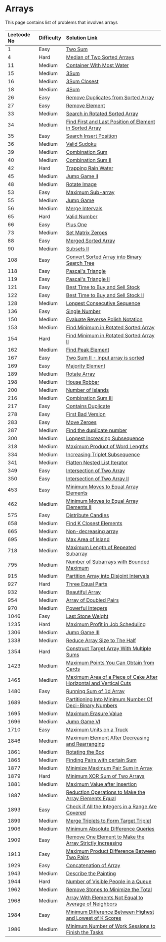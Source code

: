 # Arrays

This page contains list of problems that involves arrays

| Leetcode No | Difficulty | Solution Link |
| :--- | :--- | :--- |
| 1 | Easy | [Two Sum](../difficulty-based-problem-index/leetcode-easy/leetcode-1-two-sum.md) |
| 4 | Hard | [Median of Two Sorted Arrays](../difficulty-based-problem-index/leetcode-hard/leetcode-4-median-of-two-sorted-arrays.md) |
| 11 | Medium | [Container With Most Water](../difficulty-based-problem-index/leetcode-medium/leetcode-11-container-with-most-water.md) |
| 15 | Medium | [3Sum](../difficulty-based-problem-index/leetcode-medium/leetcode-15-3sum.md) |
| 16 | Medium | [3Sum Closest](../difficulty-based-problem-index/leetcode-medium/leetcode-16-3sum-closest.md) |
| 18 | Medium | [4Sum](../difficulty-based-problem-index/leetcode-medium/leetcode-18-4sum.md) |
| 26 | Easy | [Remove Duplicates from Sorted Array](../difficulty-based-problem-index/leetcode-easy/leetcode-26-remove-duplicates-from-sorted-array.md) |
| 27 | Easy | [Remove Element](../difficulty-based-problem-index/leetcode-easy/leetcode-27-remove-element.md) |
| 33 | Medium | [Search in Rotated Sorted Array](../difficulty-based-problem-index/leetcode-medium/leetcode-33-search-in-rotated-sorted-array.md) |
| 34 | Medium | [Find First and Last Position of Element in Sorted Array](../difficulty-based-problem-index/leetcode-medium/leetcode-34-find-first-and-last-position-of-element-in-sorted-array.md) |
| 35 | Easy | [Search Insert Position](../difficulty-based-problem-index/leetcode-easy/leetcode-35-search-insert-position.md) |
| 36 | Medium | [Valid Sudoku](../difficulty-based-problem-index/leetcode-medium/leetcode-36-valid-sudoku.md) |
| 39 | Medium | [Combination Sum](../difficulty-based-problem-index/leetcode-medium/leetcode-39-combination-sum.md) |
| 40 | Medium | [Combination Sum II](../difficulty-based-problem-index/leetcode-medium/leetcode-40-combination-sum-ii.md) |
| 42 | Hard  | [Trapping Rain Water](../difficulty-based-problem-index/leetcode-hard/leetcode-42-trapping-rain-water.md) |
| 45 | Medium | [Jump Game II](../difficulty-based-problem-index/leetcode-medium/leetcode-45-jump-game-ii.md) |
| 48 | Medium | [Rotate Image](../difficulty-based-problem-index/leetcode-medium/leetcode-48-rotate-image.md) |
| 53 | Easy | [Maximum Sub-array](../difficulty-based-problem-index/leetcode-easy/leetcode-53-maximum-subarray.md) |
| 55 | Medium | [Jump Game](../difficulty-based-problem-index/leetcode-medium/leetcode-55-jump-game.md) |
| 56 | Medium | [Merge Intervals](../difficulty-based-problem-index/leetcode-medium/leetcode-56-merge-intervals.md) |
| 65 | Hard | [Valid Number](../difficulty-based-problem-index/leetcode-hard/leetcode-65-valid-number.md) |
| 66 | Easy | [Plus One](../difficulty-based-problem-index/leetcode-easy/leetcode-66-plus-one.md) |
| 73 | Medium | [Set Matrix Zeroes](../difficulty-based-problem-index/leetcode-medium/leetcode-73-set-matrix-zeroes.md) |
| 88 | Easy | [Merged Sorted Array](../difficulty-based-problem-index/leetcode-easy/leetcode-88-merge-sorted-array.md) |
| 90 | Medium | [Subsets II](../difficulty-based-problem-index/leetcode-medium/leetcode-90-subsets-ii.md) |
| 108 | Easy | [Convert Sorted Array into Binary Search Tree](../difficulty-based-problem-index/leetcode-easy/leetcode-108-convert-sorted-array-to-binary-search-tree.md) |
| 118 | Easy | [Pascal's Triangle](../difficulty-based-problem-index/leetcode-easy/leetcode-118-pascals-triangle.md) |
| 119 | Easy | [Pascal's Triangle II](../difficulty-based-problem-index/leetcode-easy/leetcode-119-pascals-triangle-ii.md) |
| 121 | Easy | [Best Time to Buy and Sell Stock](../difficulty-based-problem-index/leetcode-easy/leetcode-121-best-time-to-buy-and-sell-stock.md) |
| 122 | Easy | [Best Time to Buy and Sell Stock II](../difficulty-based-problem-index/leetcode-easy/leetcode-122-best-time-to-buy-and-sell-stock-ii.md) |
| 128 | Medium | [Longest Consecutive Sequence](../difficulty-based-problem-index/leetcode-medium/leetcode-128-longest-consecutive-sequence.md) |
| 136 | Easy | [Single Number](../difficulty-based-problem-index/leetcode-easy/leetcode-136-single-number.md) |
| 150 | Medium | [Evaluate Reverse Polish Notation](../difficulty-based-problem-index/leetcode-medium/leetcode-150-evaluate-reverse-polish-notation.md) |
| 153 | Medium | [Find Minimum in Rotated Sorted Array](../difficulty-based-problem-index/leetcode-medium/leetcode-153-find-minimum-in-rotated-sorted-array.md) |
| 154 | Hard | [Find Minimum in Rotated Sorted Array II](../difficulty-based-problem-index/leetcode-hard/leetcode-154-find-minimum-in-rotated-sorted-array-ii.md) |
| 162 | Medium | [Find Peak Element](../difficulty-based-problem-index/leetcode-medium/leetcode-162-find-peak-element.md) |
| 167 | Easy | [Two Sum II - Input array is sorted](../difficulty-based-problem-index/leetcode-easy/leetcode-167-two-sum-ii-input-array-is-sorted.md) |
| 169 | Easy | [Majority Element](../difficulty-based-problem-index/leetcode-easy/leetcode-169-majority-element.md) |
| 189 | Medium | [Rotate Array](../difficulty-based-problem-index/leetcode-medium/leetcode-189-rotate-array.md) |
| 198 | Medium | [House Robber](../difficulty-based-problem-index/leetcode-medium/leetcode-198-house-robber.md) |
| 200 | Medium | [Number of Islands](../difficulty-based-problem-index/leetcode-medium/leetcode-200-number-of-islands.md) |
| 216 | Medium | [Combination Sum III](../difficulty-based-problem-index/leetcode-medium/leetcode-216-combination-sum-iii.md) |
| 217 | Easy | [Contains Duplicate](../difficulty-based-problem-index/leetcode-easy/leetcode-217-contains-duplicate.md) |
| 278 | Easy | [First Bad Version](../difficulty-based-problem-index/leetcode-easy/leetcode-278-first-bad-version.md) |
| 283 | Easy | [Move Zeroes](../difficulty-based-problem-index/leetcode-easy/leetcode-283-move-zeroes.md) |
| 287 | Medium | [Find the duplicate number](../difficulty-based-problem-index/leetcode-medium/leetcode-287-find-the-duplicate-number.md) |
| 300 | Medium | [Longest Increasing Subsequence](../difficulty-based-problem-index/leetcode-medium/leetcode-300-longest-increasing-subsequence.md) |
| 318 | Medium | [Maximum Product of Word Lengths](../difficulty-based-problem-index/leetcode-medium/leetcode-318-maximum-product-of-word-lengths.md) |
| 334 | Medium | [Increasing Triplet Subsequence](../difficulty-based-problem-index/leetcode-medium/leetcode-334-increasing-triplet-subsequence.md) |
| 341 | Medium | [Flatten Nested List Iterator](../difficulty-based-problem-index/leetcode-medium/leetcode-341-flatten-nested-list-iterator.md) |
| 349 | Easy | [Intersection of Two Array](../difficulty-based-problem-index/leetcode-easy/leetcode-349-intersection-of-two-arrays.md) |
| 350 | Easy | [Intersection of Two Array II](../difficulty-based-problem-index/leetcode-easy/leetcode-350-intersection-of-two-array-ii.md) |
| 453 | Easy | [Minimum Moves to Equal Array Elements](../difficulty-based-problem-index/leetcode-easy/leetcode-453-minimum-moves-to-equal-array-elements.md) |
| 462 | Medium | [Minimum Moves to Equal Array Elements II](../difficulty-based-problem-index/leetcode-medium/leetcode-462-minimum-moves-to-equal-array-elements-ii.md) |
| 575 | Easy | [Distribute Candies](../difficulty-based-problem-index/leetcode-easy/leetcode-575-distribute-candies.md) |
| 658 | Medium | [Find K Closest Elements](../difficulty-based-problem-index/leetcode-medium/leetcode-658-find-k-closest-elements.md) |
| 665 | Medium | [Non-decreasing array](../difficulty-based-problem-index/leetcode-medium/leetcode-665-non-decreasing-array.md) |
| 695 | Medium | [Max Area of Island](../difficulty-based-problem-index/leetcode-medium/leetcode-695-max-area-of-island.md) |
| 718 | Medium | [Maximum Length of Repeated Subarray](../difficulty-based-problem-index/leetcode-medium/leetcode-718-maximum-length-of-repeated-subarray.md) |
| 795 | Medium | [Number of Subarrays with Bounded Maximum](../difficulty-based-problem-index/leetcode-medium/leetcode-795-number-of-subarrays-with-bounded-maximum.md) |
| 915 | Medium | [Partition Array into Disjoint Intervals](../difficulty-based-problem-index/leetcode-medium/leetcode-915-partition-array-into-disjoint-intervals.md) |
| 927 | Hard | [Three Equal Parts](../difficulty-based-problem-index/leetcode-hard/leetcode-927-three-equal-parts.md) |
| 932 | Medium | [Beautiful Array](../difficulty-based-problem-index/leetcode-medium/leetcode-932-beautiful-array.md) |
| 954 | Medium | [Array of Doubled Pairs](../difficulty-based-problem-index/leetcode-medium/leetcode-954-array-of-doubled-pairs.md) |
| 970 | Medium | [Powerful Integers](../difficulty-based-problem-index/leetcode-medium/leetcode-970-powerful-integers.md) |
| 1046 | Easy | [Last Stone Weight](../difficulty-based-problem-index/leetcode-easy/leetcode-1046-last-stone-weight.md) |
| 1235 | Hard | [Maximum Profit in Job Scheduling](../difficulty-based-problem-index/leetcode-hard/leetcode-1235-maximum-profit-in-job-scheduling.md) |
| 1306 | Medium | [Jump Game III](../difficulty-based-problem-index/leetcode-medium/leetcode-1306-jump-game-iii.md) |
| 1338 | Medium | [Reduce Array Size to The Half](../difficulty-based-problem-index/leetcode-medium/leetcode-1338-reduce-array-size-to-the-half.md) |
| 1354 | Hard  | [Construct Target Array With Multiple Sums](../difficulty-based-problem-index/leetcode-hard/leetcode-1354-construct-target-array-with-multiple-sums.md) |
| 1423 | Medium | [Maximum Points You Can Obtain from Cards](../difficulty-based-problem-index/leetcode-medium/leetcode-1423-maximum-points-you-can-obtain-from-cards.md) |
| 1465 | Medium | [Maximum Area of a Piece of Cake After Horizontal and Vertical Cuts](../difficulty-based-problem-index/leetcode-medium/leetcode-1465-maximum-area-of-a-piece-of-cake-after-horizontal-and-vertical-cuts.md) |
| 1480 | Easy | [Running Sum of 1d Array](../difficulty-based-problem-index/leetcode-easy/leetcode-1480-running-sum-of-1d-array.md) |
| 1689 | Medium | [Partitioning Into Minimum Number Of Deci-Binary Numbers](../difficulty-based-problem-index/leetcode-medium/leetcode-1689-partitioning-into-minimum-number-of-deci-binary-numbers.md) |
| 1695 | Medium | [Maximum Erasure Value](../difficulty-based-problem-index/leetcode-medium/leetcode-1695-maximum-erasure-value.md) |
| 1696 | Medium | [Jump Game VI](../difficulty-based-problem-index/leetcode-medium/leetcode-1696-jump-game-vi.md) |
| 1710 | Easy | [Maximum Units on a Truck](../difficulty-based-problem-index/leetcode-easy/leetcode-1710-maximum-units-on-a-truck.md) |
| 1846 | Medium | [Maximum Element After Decreasing and Rearranging](../difficulty-based-problem-index/leetcode-medium/leetcode-1846-maximum-element-after-decreasing-and-rearranging.md) |
| 1861 | Medium | [Rotating the Box](../difficulty-based-problem-index/leetcode-medium/leetcode-1861-rotating-the-box.md) |
| 1865 | Medium | [Finding Pairs with certain Sum](../difficulty-based-problem-index/leetcode-medium/leetcode-1865-finding-pairs-with-a-certain-sum.md) |
| 1877 | Medium | [Minimize Maximum Pair Sum in Array](../difficulty-based-problem-index/leetcode-medium/leetcode-1877-minimize-maximum-pair-sum-in-array.md) |
| 1879 | Hard | [Minimum XOR Sum of Two Arrays](../difficulty-based-problem-index/leetcode-hard/leetcode-1879-minimum-xor-sum-of-two-arrays.md) |
| 1881 | Medium | [Maximum Value after Insertion](../difficulty-based-problem-index/leetcode-medium/leetcode-1881-maximum-value-after-insertion.md) |
| 1887 | Medium | [Reduction Operations to Make the Array Elements Equal](../difficulty-based-problem-index/leetcode-medium/leetcode-1887-reduction-operations-to-make-the-array-elements-equal.md) |
| 1893 | Easy | [Check if All the Integers in a Range Are Covered](../difficulty-based-problem-index/leetcode-easy/leetcode-1893-check-if-all-the-integers-in-a-range-are-covered.md) |
| 1899 | Medium | [Merge Triplets to Form Target Triplet](../difficulty-based-problem-index/leetcode-medium/leetcode-1899-merge-triplets-to-form-target-triplet.md) |
| 1906 | Medium | [Minimum Absolute Difference Queries](../difficulty-based-problem-index/leetcode-medium/leetcode-1906-minimum-absolute-difference-queries.md) |
| 1909 | Easy | [Remove One Element to Make the Array Strictly Increasing](../difficulty-based-problem-index/leetcode-easy/leetcode-1909-remove-one-element-to-make-the-array-strictly-increasing.md) |
| 1913 | Easy | [Maximum Product Difference Between Two Pairs](../difficulty-based-problem-index/leetcode-easy/leetcode-1913-maximum-product-difference-between-two-pairs.md) |
| 1929 | Easy | [Concatenation of Array](../difficulty-based-problem-index/leetcode-easy/leetcode-1929-concatenation-of-array.md) |
| 1943 | Medium | [Describe the Painting](../difficulty-based-problem-index/leetcode-medium/leetcode-1943-describe-the-painting.md) |
| 1944 | Hard | [Number of Visible People in a Queue](../difficulty-based-problem-index/leetcode-hard/leetcode-1944-number-of-visible-people-in-a-queue.md) |
| 1962 | Medium | [Remove Stones to Minimize the Total](../difficulty-based-problem-index/leetcode-medium/leetcode-1962-remove-stones-to-minimize-the-total.md) |
| 1968 | Medium | [Array With Elements Not Equal to Average of Neighbors](../difficulty-based-problem-index/leetcode-medium/leetcode-1968-array-with-elements-not-equal-to-average-of-neighbors.md) |
| 1984 | Easy | [Minimum Difference Between Highest and Lowest of K Scores](../difficulty-based-problem-index/leetcode-easy/leetcode-1984-minimum-difference-between-highest-and-lowest-of-k-scores.md) |
| 1986 | Medium | [Minimum Number of Work Sessions to Finish the Tasks](../difficulty-based-problem-index/leetcode-medium/leetcode-1986-minimum-number-of-work-sessions-to-finish-the-tasks.md) |



